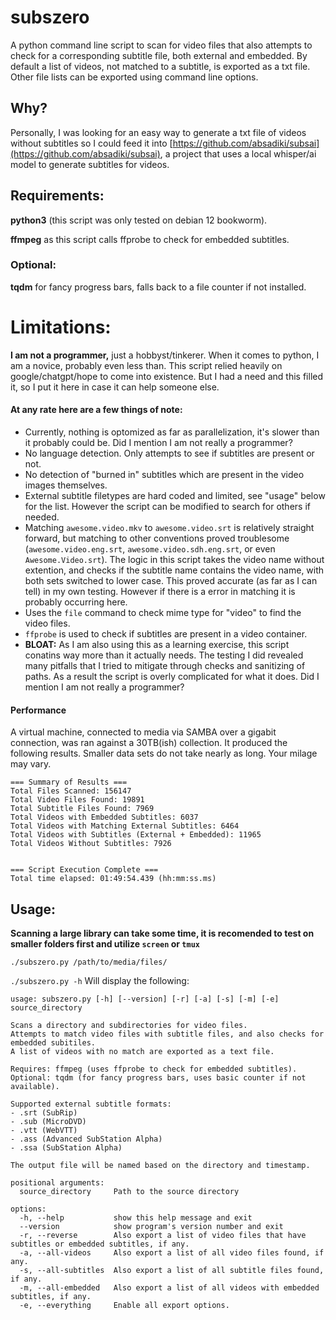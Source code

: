 # subszero
A python command line script to scan for video files that also attempts to check for a corresponding subtitle file, both external and embedded. By default a list of videos, not matched to a subtitle, is exported as a txt file. Other file lists can be exported using command line options.

## Why?
Personally, I was looking for an easy way to generate a txt file of videos without subtitles so I could feed it into [https://github.com/absadiki/subsai](https://github.com/absadiki/subsai), 
a project that uses a local whisper/ai model to generate subtitles for videos.

## Requirements:
**python3** (this script was only tested on debian 12 bookworm).

**ffmpeg** as this script calls ffprobe to check for embedded subtitles.

### Optional:
**tqdm** for fancy progress bars, falls back to a file counter if not installed.

# Limitations:
**I am not a programmer,** just a hobbyst/tinkerer. When it comes to python, I am a novice, probably even less than. This script relied heavily on google/chatgpt/hope to come into existence. But I had a need and this filled it,
so I put it here in case it can help someone else. 

#### At any rate here are a few things of note:
- Currently, nothing is optomized as far as parallelization, it's slower than it probably could be. Did I mention I am not really a programmer?
- No language detection. Only attempts to see if subtitles are present or not.
- No detection of "burned in" subtitles which are present in the video images themselves.
- External subtitle filetypes are hard coded and limited, see "usage" below for the list. However the script can be modified to search for others if needed.
- Matching `awesome.video.mkv` to `awesome.video.srt` is relatively straight forward, but matching to other conventions proved troublesome (`awesome.video.eng.srt`, `awesome.video.sdh.eng.srt`, or even `Awesome.Video.srt`). The logic in this script takes the video name without extention, and checks if the subtitle name contains the video name, with both sets switched to lower case. This proved accurate (as far as I can tell) in my own testing. However if there is a error in matching it is probably occurring here. 
- Uses the `file` command to check mime type for "video" to find the video files.
- `ffprobe` is used to check if subtitles are present in a video container.
- **BLOAT:** As I am also using this as a learning exercise, this script conatins way more than it actually needs. The testing I did revealed many pitfalls that I tried to mitigate through checks and sanitizing of paths. As a result the script is overly complicated for what it does. Did I mention I am not really a programmer?
  
#### Performance
A virtual machine, connected to media via SAMBA over a gigabit connection, was ran against a 30TB(ish) collection. It produced the following results. Smaller data sets do not take nearly as long. Your milage may vary.
```
=== Summary of Results ===
Total Files Scanned: 156147
Total Video Files Found: 19891
Total Subtitle Files Found: 7969
Total Videos with Embedded Subtitles: 6037
Total Videos with Matching External Subtitles: 6464
Total Videos with Subtitles (External + Embedded): 11965
Total Videos Without Subtitles: 7926


=== Script Execution Complete ===
Total time elapsed: 01:49:54.439 (hh:mm:ss.ms)
```

## Usage:
**Scanning a large library can take some time, it is recomended to test on smaller folders first and utilize `screen` or `tmux`**

`./subszero.py /path/to/media/files/`

`./subszero.py -h` Will display the following:
```
usage: subszero.py [-h] [--version] [-r] [-a] [-s] [-m] [-e] source_directory

Scans a directory and subdirectories for video files.
Attempts to match video files with subtitle files, and also checks for embedded subitiles.
A list of videos with no match are exported as a text file.

Requires: ffmpeg (uses ffprobe to check for embedded subtitles).
Optional: tqdm (for fancy progress bars, uses basic counter if not available).

Supported external subtitle formats:
- .srt (SubRip)
- .sub (MicroDVD)
- .vtt (WebVTT)
- .ass (Advanced SubStation Alpha)
- .ssa (SubStation Alpha)

The output file will be named based on the directory and timestamp.

positional arguments:
  source_directory     Path to the source directory

options:
  -h, --help           show this help message and exit
  --version            show program's version number and exit
  -r, --reverse        Also export a list of video files that have subtitles or embedded subtitles, if any.
  -a, --all-videos     Also export a list of all video files found, if any.
  -s, --all-subtitles  Also export a list of all subtitle files found, if any.
  -m, --all-embedded   Also export a list of all videos with embedded subtitles, if any.
  -e, --everything     Enable all export options.


```
